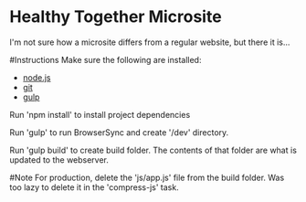 # Healthy Together Microsite
I'm not sure how a microsite differs from a regular website, but there it is...

#Instructions
Make sure the following are installed:
  - [node.js](http://nodejs.org/)
  - [git](http://git-scm.com/)
  - [gulp](http://gulp.js)

Run 'npm install' to install project dependencies

Run 'gulp' to run BrowserSync and create '/dev' directory.

Run 'gulp build' to create build folder. The contents of that folder are what is updated to the webserver.

#Note
For production, delete the 'js/app.js' file from the build folder. Was too lazy to delete it in the 'compress-js' task.
